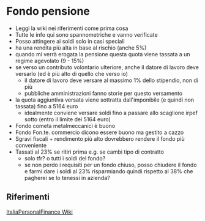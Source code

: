 # Fondo pensione

- Leggi la wiki nei riferimenti come prima cosa
- Tutte le info qui sono spannometriche e vanno verificate
- Posso attingere ai soldi solo in casi speciali
- ha una rendita più alta in base al rischio (anche 5%)
- quando mi verrà erogata la pensione questa quota viene tassata a un regime agevolato (9 - 15%)
- se verso un contributo volontario ulteriore, anche il datore di lavoro deve versarlo (ed è più alto di quello che verso io)
  - il datore di lavoro deve versare al massimo 1% dello stipendio, non di più
  - pubbliche amministrazioni fanno storie per questo versamento
- la quota aggiuntiva versata viene sottratta dall'imponibile (e quindi non tassata) fino a 5164 euro
  - idealmente conviene versare soldi fino a passare allo scaglione irpef sotto (entro il limite dei 5164 euro)
- Fondo cometa metalmeccanici è buono
- Fondo Fon.te. commercio dicono essere buono ma gestito a cazzo
- Sgravi fiscali + rendimento più alto dovrebbero rendere il fondo più conveniente
- Tassati al 23% se ritiri prima e.g. se cambi tipo di contratto
  - solo tfr? o tutti i soldi del fondo?
  - se non perdo i requisiti per un fondo chiuso, posso chiudere il fondo e farmi dare i soldi al 23% risparmiando quindi rispetto al 38% che pagherei se lo tenessi in azienda?

## Riferimenti

[ItaliaPersonalFinance Wiki](https://old.reddit.com/r/ItaliaPersonalFinance/wiki/index#wiki_strumenti_previdenziali.3A_pensioni)

